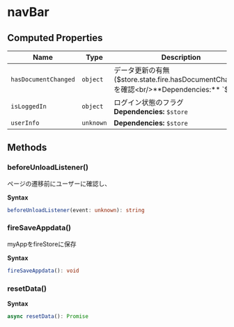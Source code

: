 # navBar

## Computed Properties

| Name                 | Type      | Description                                                                      |
| -------------------- | --------- | -------------------------------------------------------------------------------- |
| `hasDocumentChanged` | `object`  | データ更新の有無($store.state.fire.hasDocumentChanged)を確認<br/>**Dependencies:** `$store` |
| `isLoggedIn`         | `object`  | ログイン状態のフラグ<br/>**Dependencies:** `$store`                                        |
| `userInfo`           | `unknown` | **Dependencies:** `$store`                                                       |

## Methods

### beforeUnloadListener()

ページの遷移前にユーザーに確認し、

**Syntax**

```typescript
beforeUnloadListener(event: unknown): string
```

### fireSaveAppdata()

myAppをfireStoreに保存

**Syntax**

```typescript
fireSaveAppdata(): void
```

### resetData()

**Syntax**

```typescript
async resetData(): Promise
```

